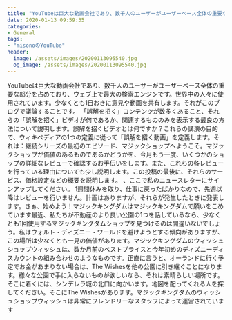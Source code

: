 ```yaml
---
title: "YouTubeは巨大な動画会社であり、数千人のユーザーがユーザーベース全体の重要な部分を占めており、ウェブ上で最大の検索エンジンです。"
date: 2020-01-13 09:59:35
categories:
- General
tags:
- "misonoのYouTube"
header:
  image: /assets/images/20200113095540.jpg
  og_image: /assets/images/20200113095540.jpg
---
```


YouTubeは巨大な動画会社であり、数千人のユーザーがユーザーベース全体の重要な部分を占めており、ウェブ上で最大の検索エンジンです。世界中の人々に使用されています。少なくとも1日おきに意見や動画を共有します。それがこのブログで議論することです。 「誤解を招く」コンテンツが数多くあること、それらの「誤解を招く」ビデオが何であるか、関連するもののみを表示する最良の方法について説明します。誤解を招くビデオとは何ですか？これらの講演の目的で、ウィキペディアの1つの定義に従って「誤解を招く動画」を定義します。それは：継続シリーズの最初のエピソード、マジックショップへようこそ。マジックショップが価値のあるものであるかどうかを、今月もう一度、いくつかのショップの詳細なレビューで確認するお手伝いをします。また、これらの各レビューを行っている理由についても少し説明します。この投稿の最後に、それらのサービス、価格設定などの概要を説明します。 、ここで私のニュースレターにサインアップしてください。 1週間休みを取り、仕事に戻ったばかりなので、先週以降はレビューを行いません。計画はありますが、それらが発生したときに発表します。さぁ、始めよう！マジックキングダムはマジックキングダムで願いをこめています最近、私たちが不動産のより良い公園の1つを話しているなら、少なくとも1回使用するマジックキングダムショップを見つけるのは間違いないでしょう。私はウォルト・ディズニー・ワールドを避けようとする傾向がありますが、この場所は少なくとも一見の価値があります。マジックキングダムのウィッシュショップウィッシュは、数か月前のベストプライスと今年初めのディズニーディスカウントの組み合わせのようなものです。正直に言うと、オーランドに行く予定でお金があまりない場合は、The Wishesを他の公園に引き継ぐことになります。様々な公園で手に入らないものが欲しいなら、それは素晴らしい場所です。そこに着くには、シンデレラ城の北口に向かいます。地図を配ってくれる人を探してください。そこにThe Wishesがあります。マジックキングダムのウィッシュショップウィッシュは非常にフレンドリーなスタッフによって運営されています
